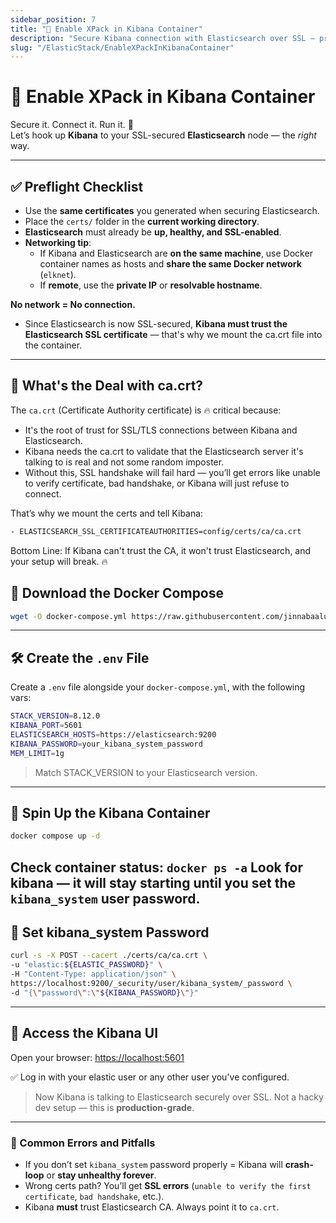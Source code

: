 ```yaml
---
sidebar_position: 7
title: "🐳 Enable XPack in Kibana Container"
description: "Secure Kibana connection with Elasticsearch over SSL — production-ready container setup"
slug: "/ElasticStack/EnableXPackInKibanaContainer"
---
```


# 🐳 Enable XPack in Kibana Container

Secure it. Connect it. Run it. 🚀  
Let’s hook up **Kibana** to your SSL-secured **Elasticsearch** node — the *right* way.

---

## ✅ Preflight Checklist

- Use the **same certificates** you generated when securing Elasticsearch.
- Place the `certs/` folder in the **current working directory**.
- **Elasticsearch** must already be **up, healthy, and SSL-enabled**.
- **Networking tip**:  
  - If Kibana and Elasticsearch are **on the same machine**, use Docker container names as hosts and **share the same Docker network** (`elknet`).
  - If **remote**, use the **private IP** or **resolvable hostname**.
  
**No network = No connection.**
- Since Elasticsearch is now SSL-secured, **Kibana must trust the Elasticsearch SSL certificate** — that's why we mount the ca.crt file into the container.
---
## 📜 What's the Deal with ca.crt?
The `ca.crt` (Certificate Authority certificate) is 🔥 critical because:
- It's the root of trust for SSL/TLS connections between Kibana and Elasticsearch.
- Kibana needs the ca.crt to validate that the Elasticsearch server it's talking to is real and not some random imposter.
- Without this, SSL handshake will fail hard — you’ll get errors like unable to verify certificate, bad handshake, or Kibana will just refuse to connect.

That’s why we mount the certs and tell Kibana:

```bash
- ELASTICSEARCH_SSL_CERTIFICATEAUTHORITIES=config/certs/ca/ca.crt
```
Bottom Line:
If Kibana can't trust the CA, it won't trust Elasticsearch, and your setup will break. 🔥

## 🐳 Download the Docker Compose

```bash
wget -O docker-compose.yml https://raw.githubusercontent.com/jinnabaalu/ELKOperations/refs/heads/main/kibana/xpack-docker-compose.yml
```
---
## 🛠️ Create the `.env` File
Create a `.env` file alongside your `docker-compose.yml`, with the following vars:

```bash
STACK_VERSION=8.12.0
KIBANA_PORT=5601
ELASTICSEARCH_HOSTS=https://elasticsearch:9200
KIBANA_PASSWORD=your_kibana_system_password
MEM_LIMIT=1g
```
> Match STACK_VERSION to your Elasticsearch version.
---
## 🚀 Spin Up the Kibana Container
```bash
docker compose up -d
```
Check container status: `docker ps -a`
Look for **kibana** — it will stay starting until you set the `kibana_system` user password.
---
## 🔐 Set kibana_system Password 

```bash
curl -s -X POST --cacert ./certs/ca/ca.crt \
-u "elastic:${ELASTIC_PASSWORD}" \
-H "Content-Type: application/json" \
https://localhost:9200/_security/user/kibana_system/_password \
-d "{\"password\":\"${KIBANA_PASSWORD}\"}"
```
---

## 🎯 Access the Kibana UI
Open your browser: [https://localhost:5601](https://localhost:5601)

✅ Log in with your elastic user or any other user you've configured.

> Now Kibana is talking to Elasticsearch securely over SSL.
> Not a hacky dev setup — this is **production-grade**.
---

### 🚨 Common Errors and Pitfalls

- If you don’t set `kibana_system` password properly = Kibana will **crash-loop** or **stay unhealthy forever**.
- Wrong certs path? You’ll get **SSL errors** (`unable to verify the first certificate`, `bad handshake`, etc.).
- Kibana **must** trust Elasticsearch CA. Always point it to `ca.crt`.

